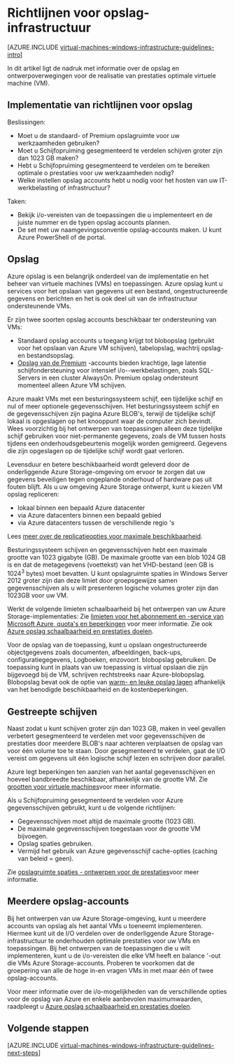 <properties
    pageTitle="Richtlijnen voor opslag-oplossingen | Microsoft Azure"
    description="Meer informatie over de belangrijkste ontwerpen en implementeren richtlijnen voor het implementeren van opslagoplossingen in Azure infrastructuurservices."
    documentationCenter=""
    services="virtual-machines-windows"
    authors="iainfoulds"
    manager="timlt"
    editor=""
    tags="azure-resource-manager"/>

<tags
    ms.service="virtual-machines-windows"
    ms.workload="infrastructure-services"
    ms.tgt_pltfrm="vm-windows"
    ms.devlang="na"
    ms.topic="article"
    ms.date="09/08/2016"
    ms.author="iainfou"/>

# <a name="storage-infrastructure-guidelines"></a>Richtlijnen voor opslag-infrastructuur

[AZURE.INCLUDE [virtual-machines-windows-infrastructure-guidelines-intro](../../includes/virtual-machines-windows-infrastructure-guidelines-intro.md)] 

In dit artikel ligt de nadruk met informatie over de opslag en ontwerpoverwegingen voor de realisatie van prestaties optimale virtuele machine (VM).


## <a name="implementation-guidelines-for-storage"></a>Implementatie van richtlijnen voor opslag

Beslissingen:

- Moet u de standaard- of Premium opslagruimte voor uw werkzaamheden gebruiken?
- Moet u Schijfopruiming gesegmenteerd te verdelen schijven groter zijn dan 1023 GB maken?
- Hebt u Schijfopruiming gesegmenteerd te verdelen om te bereiken optimale o prestaties voor uw werkzaamheden nodig?
- Welke instellen opslag accounts hebt u nodig voor het hosten van uw IT-werkbelasting of infrastructuur?

Taken:

- Bekijk i/o-vereisten van de toepassingen die u implementeert en de juiste nummer en de typen opslag accounts plannen.
- De set met uw naamgevingsconventie opslag-accounts maken. U kunt Azure PowerShell of de portal.


## <a name="storage"></a>Opslag

Azure opslag is een belangrijk onderdeel van de implementatie en het beheer van virtuele machines (VMs) en toepassingen. Azure opslag kunt u services voor het opslaan van gegevens uit een bestand, ongestructureerde gegevens en berichten en het is ook deel uit van de infrastructuur ondersteunende VMs.

Er zijn twee soorten opslag accounts beschikbaar ter ondersteuning van VMs:

- Standaard opslag accounts u toegang krijgt tot blobopslag (gebruikt voor het opslaan van Azure VM schijven), tabelopslag, wachtrij opslag- en bestandsopslag.
- [Opslag van de Premium](../storage/storage-premium-storage.md) -accounts bieden krachtige, lage latentie schijfondersteuning voor intensief i/o--werkbelastingen, zoals SQL-Servers in een cluster AlwaysOn. Premium opslag ondersteunt momenteel alleen Azure VM schijven.

Azure maakt VMs met een besturingssysteem schijf, een tijdelijke schijf en nul of meer optionele gegevensschijven. Het besturingssysteem schijf en de gegevensschijven zijn pagina Azure BLOB's, terwijl de tijdelijke schijf lokaal is opgeslagen op het knooppunt waar de computer zich bevindt. Wees voorzichtig bij het ontwerpen van toepassingen alleen deze tijdelijke schijf gebruiken voor niet-permanente gegevens, zoals de VM tussen hosts tijdens een onderhoudsgebeurtenis mogelijk worden gemigreerd. Gegevens die zijn opgeslagen op de tijdelijke schijf wordt gaat verloren.

Levensduur en betere beschikbaarheid wordt geleverd door de onderliggende Azure Storage-omgeving om ervoor te zorgen dat uw gegevens beveiligen tegen ongeplande onderhoud of hardware pas uit fouten blijft. Als u uw omgeving Azure Storage ontwerpt, kunt u kiezen VM opslag repliceren:

- lokaal binnen een bepaald Azure datacenter
- via Azure datacenters binnen een bepaald gebied
- via Azure datacenters tussen de verschillende regio 's

Lees [meer over de replicatieopties voor maximale beschikbaarheid](../storage/storage-introduction.md#replication-for-durability-and-high-availability).

Besturingssysteem schijven en gegevensschijven hebt een maximale grootte van 1023 gigabyte (GB). De maximale grootte van een blob 1024 GB is en dat de metagegevens (voettekst) van het VHD-bestand (een GB is 1024<sup>3</sup> bytes) moet bevatten. U kunt opslagruimte spaties in Windows Server 2012 groter zijn dan deze limiet door groepsgewijze samen gegevensschijven als u wilt presenteren logische volumes groter zijn dan 1023GB voor uw VM.

Werkt de volgende limieten schaalbaarheid bij het ontwerpen van uw Azure Storage-implementaties: Zie [limieten voor het abonnement en -service van Microsoft Azure, quota's en beperkingen](azure-subscription-service-limits.md#storage-limits) voor meer informatie. Zie ook [Azure opslag schaalbaarheid en prestaties doelen](../storage/storage-scalability-targets.md).

Voor de opslag van de toepassing, kunt u opslaan ongestructureerde objectgegevens zoals documenten, afbeeldingen, back-ups, configuratiegegevens, Logboeken, enzovoort. blobopslag gebruiken. De toepassing kunt in plaats van uw toepassing is virtual opslaan die zijn bijgevoegd bij de VM, schrijven rechtstreeks naar Azure-blobopslag. Blobopslag bevat ook de optie van [warm- en leuke opslag lagen](../storage/storage-blob-storage-tiers.md) afhankelijk van het benodigde beschikbaarheid en de kostenbeperkingen.


## <a name="striped-disks"></a>Gestreepte schijven
Naast zodat u kunt schijven groter zijn dan 1023 GB, maken in veel gevallen verbetert gesegmenteerd te verdelen met voor gegevensschijven de prestaties door meerdere BLOB's naar achteren verplaatsen de opslag van voor één volume toe te staan. Door gesegmenteerd te verdelen, gaat de I/O vereist om gegevens uit één logische schijf lezen en schrijven door parallel.

Azure legt beperkingen ten aanzien van het aantal gegevensschijven en hoeveel bandbreedte beschikbaar, afhankelijk van de grootte VM. Zie [grootten voor virtuele machines](virtual-machines-windows-sizes.md)voor meer informatie.

Als u Schijfopruiming gesegmenteerd te verdelen voor Azure gegevensschijven gebruikt, kunt u de volgende richtlijnen:

- Gegevensschijven moet altijd de maximale grootte (1023 GB).
- De maximale gegevensschijven toegestaan voor de grootte VM bijvoegen.
- Opslag spaties gebruiken.
- Vermijd het gebruik van Azure gegevensschijf cache-opties (caching van beleid = geen).

Zie [opslagruimte spaties - ontwerpen voor de prestaties](http://social.technet.microsoft.com/wiki/contents/articles/15200.storage-spaces-designing-for-performance.aspx)voor meer informatie.


## <a name="multiple-storage-accounts"></a>Meerdere opslag-accounts

Bij het ontwerpen van uw Azure Storage-omgeving, kunt u meerdere accounts van opslag als het aantal VMs u toeneemt implementeren. Hiermee kunt uit de I/O verdelen over de onderliggende Azure Storage-infrastructuur te onderhouden optimale prestaties voor uw VMs en toepassingen. Bij het ontwerpen van de toepassingen die u wilt implementeren, kunt u de i/o-vereisten die elke VM heeft en balance '-out die VMs Azure Storage-accounts. Proberen te voorkomen dat de groepering van alle de hoge in-en vragen VMs in met maar één of twee opslag-accounts.

Voor meer informatie over de i/o-mogelijkheden van de verschillende opties voor de opslag van Azure en enkele aanbevolen maximumwaarden, raadpleegt u [Azure opslag schaalbaarheid en prestaties doelen](../storage/storage-scalability-targets.md).


## <a name="next-steps"></a>Volgende stappen

[AZURE.INCLUDE [virtual-machines-windows-infrastructure-guidelines-next-steps](../../includes/virtual-machines-windows-infrastructure-guidelines-next-steps.md)] 